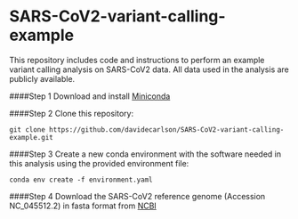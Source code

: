 # SARS-CoV2-variant-calling-example

This repository includes code and instructions to perform an example variant calling analysis on SARS-CoV2 data. All data used in the analysis are publicly available.

####Step 1
Download and install [Miniconda](https://docs.conda.io/en/latest/miniconda.html)

####Step 2
Clone this repository:
```
git clone https://github.com/davidecarlson/SARS-CoV2-variant-calling-example.git
```

####Step 3
Create a new conda environment with the software needed in this analysis using the provided environment file:
```
conda env create -f environment.yaml
````

####Step 4
Download the SARS-CoV2 reference genome (Accession NC_045512.2) in fasta format from [NCBI](https://www.ncbi.nlm.nih.gov/nuccore/NC_045512.2?report=fasta)